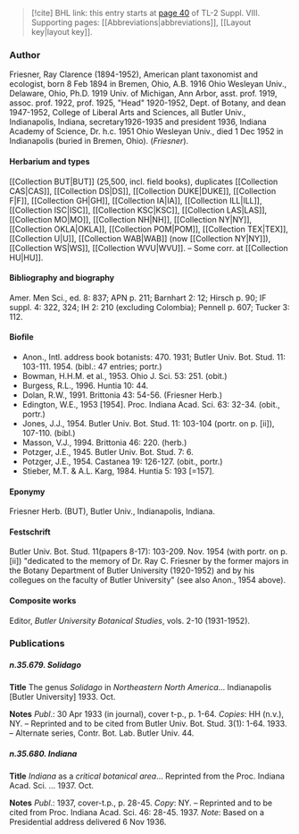 > [!cite] BHL link: this entry starts at [page 40](https://www.biodiversitylibrary.org/item/103832#page/52/mode/1up) of TL-2 Suppl. VIII.
> Supporting pages: [[Abbreviations|abbreviations]], [[Layout key|layout key]].

### Author

Friesner, Ray Clarence (1894-1952), American plant taxonomist and ecologist, born 8 Feb 1894 in Bremen, Ohio, A.B. 1916 Ohio Wesleyan Univ., Delaware, Ohio, Ph.D. 1919 Univ. of Michigan, Ann Arbor, asst. prof. 1919, assoc. prof. 1922, prof. 1925, "Head" 1920-1952, Dept. of Botany, and dean 1947-1952, College of Liberal Arts and Sciences, all Butler Univ., Indianapolis, Indiana, secretary1926-1935 and president 1936, Indiana Academy of Science, Dr. h.c. 1951 Ohio Wesleyan Univ., died 1 Dec 1952 in Indianapolis (buried in Bremen, Ohio). (*Friesner*).

#### Herbarium and types

[[Collection BUT|BUT]] (25,500, incl. field books), duplicates [[Collection CAS|CAS]], [[Collection DS|DS]], [[Collection DUKE|DUKE]], [[Collection F|F]], [[Collection GH|GH]], [[Collection IA|IA]], [[Collection ILL|ILL]], [[Collection ISC|ISC]], [[Collection KSC|KSC]], [[Collection LAS|LAS]], [[Collection MO|MO]], [[Collection NH|NH]], [[Collection NY|NY]], [[Collection OKLA|OKLA]], [[Collection POM|POM]], [[Collection TEX|TEX]], [[Collection U|U]], [[Collection WAB|WAB]] (now [[Collection NY|NY]]), [[Collection WS|WS]], [[Collection WVU|WVU]]. – Some corr. at [[Collection HU|HU]].

#### Bibliography and biography

Amer. Men Sci., ed. 8: 837; APN p. 211; Barnhart 2: 12; Hirsch p. 90; IF suppl. 4: 322, 324; IH 2: 210 (excluding Colombia); Pennell p. 607; Tucker 3: 112.

#### Biofile

- Anon., Intl. address book botanists: 470. 1931; Butler Univ. Bot. Stud. 11: 103-111. 1954. (bibl.: 47 entries; portr.)
- Bowman, H.H.M. et al., 1953. Ohio J. Sci. 53: 251. (obit.)
- Burgess, R.L., 1996. Huntia 10: 44.
- Dolan, R.W., 1991. Brittonia 43: 54-56. (Friesner Herb.)
- Edington, W.E., 1953 \[1954\]. Proc. Indiana Acad. Sci. 63: 32-34. (obit., portr.)
- Jones, J.J., 1954. Butler Univ. Bot. Stud. 11: 103-104 (portr. on p. \[ii\]), 107-110. (bibl.)
- Masson, V.J., 1994. Brittonia 46: 220. (herb.)
- Potzger, J.E., 1945. Butler Univ. Bot. Stud. 7: 6.
- Potzger, J.E., 1954. Castanea 19: 126-127. (obit., portr.)
- Stieber, M.T. & A.L. Karg, 1984. Huntia 5: 193 \[=157\].

#### Eponymy

Friesner Herb. (BUT), Butler Univ., Indianapolis, Indiana.

#### Festschrift

Butler Univ. Bot. Stud. 11(papers 8-17): 103-209. Nov. 1954 (with portr. on p. \[ii\]) "dedicated to the memory of Dr. Ray C. Friesner by the former majors in the Botany Department of Butler University (1920-1952) and by his collegues on the faculty of Butler University" (see also Anon., 1954 above).

#### Composite works

Editor, *Butler University Botanical Studies*, vols. 2-10 (1931-1952).

### Publications

##### n.35.679. Solidago

**Title**
The genus *Solidago* in *Northeastern North America*... Indianapolis \[Butler University\] 1933. Oct.

**Notes**
*Publ*.: 30 Apr 1933 (in journal), cover t-p., p. 1-64. *Copies*: HH (n.v.), NY. – Reprinted and to be cited from Butler Univ. Bot. Stud. 3(1): 1-64. 1933. – Alternate series, Contr. Bot. Lab. Butler Univ. 44.

##### n.35.680. Indiana

**Title**
*Indiana* as a *critical botanical area*... Reprinted from the Proc. Indiana Acad. Sci. ... 1937. Oct.

**Notes**
*Publ*.: 1937, cover-t.p., p. 28-45. *Copy*: NY. – Reprinted and to be cited from Proc. Indiana Acad. Sci. 46: 28-45. 1937.
*Note*: Based on a Presidential address delivered 6 Nov 1936.


